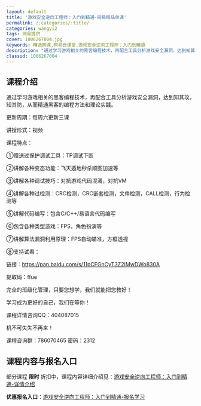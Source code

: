 ```yaml
---
layout: default
title: '游戏安全逆向工程师：入门到精通-网易精品单课'
permalink: /:categories/:title/
categories: wangyi2
tags: 网易提供
cover: 1006267004.jpg
keywords: 精选网课,网易云课堂,游戏安全逆向工程师：入门到精通
description: "通过学习游戏相关的黑客编程技术，再配合工具分析游戏安全漏洞，达到知其攻，知其防，从而精通黑客的编程方法和理论实践。更新周期：每周六更新三课讲授形式：视频课程特点：①赠送过保护调试工具：TP调"
classid: 1006267004
---
```


## 课程介绍

通过学习游戏相关的黑客编程技术，再配合工具分析游戏安全漏洞，达到知其攻，知其防，从而精通黑客的编程方法和理论实践。





更新周期：每周六更新三课

讲授形式：视频



课程特点：

①赠送过保护调试工具：TP调试下断



②讲解各种变态功能：飞天遁地秒杀顺图加速等



③讲解各种调试技巧：对抗游戏代码混淆，对抗VM



④讲解各种过检测：CRC检测，CRC嵌套检测，文件检测，CALL检测，行为检测等



⑤讲解代码编写：包含C/C++/易语言代码编写



⑥包含各种类型游戏：FPS，角色扮演等



⑦讲解算法漏洞利用原理：FPS自动瞄准，方框透视



⑧支持试看：



链接：https://pan.baidu.com/s/11pCFGnCyT3Z2IMwDWo830A 

提取码：ffue





完全的班级化管理，只要您想学，我们就能把您教好！

学习成为更好的自己，我们在等你！





课程详情咨询QQ：404087015



机不可失失不再来！



课程咨询群：786070465 密码：2312

## 课程内容与报名入口

部分课程 **限时** 折扣中，课程内容详细介绍见：[游戏安全逆向工程师：入门到精通-详情介绍](https://study.163.com/course/introduction/1006267004.htm?share=1&shareId=1025206652&utm_campaign=share&utm_medium=iphoneShare&utm_source=&utm_u=1025206652)

**优惠报名入口**：[游戏安全逆向工程师：入门到精通-报名学习](https://study.163.com/course/introduction/1006267004.htm?share=1&shareId=1025206652&utm_campaign=share&utm_medium=iphoneShare&utm_source=&utm_u=1025206652)

